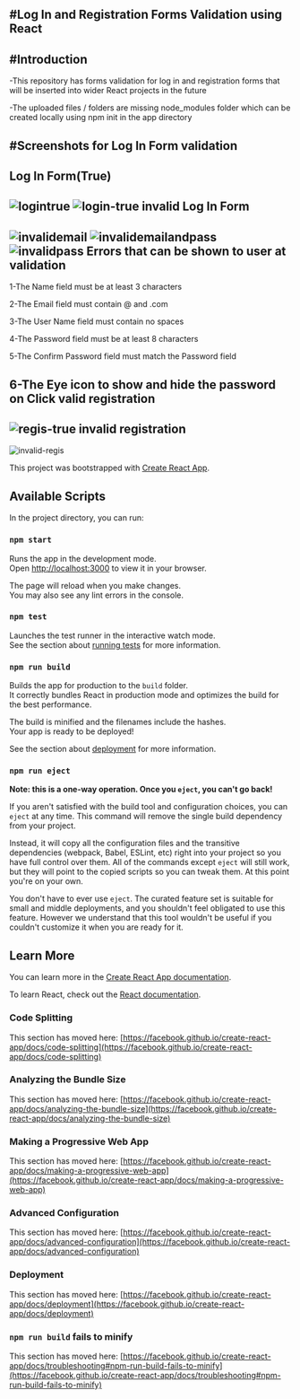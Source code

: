 #Log In and Registration Forms Validation using React
----------------------------------
#Introduction
-----------------------------
-This repository has forms validation for log in and registration forms that will be inserted into wider React projects in the future

-The uploaded files / folders are missing node_modules folder which can be created locally using npm init in the app directory

#Screenshots for Log In Form validation
---
Log In Form(True)
--------
![logintrue](https://user-images.githubusercontent.com/66526898/149831678-c2460c69-5a57-495e-bddf-fbf49fd5c925.png)
![login-true](https://user-images.githubusercontent.com/66526898/149831710-24e07258-53ad-4fef-b233-095da7b37ad0.png)
invalid Log In Form
--------
![invalidemail](https://user-images.githubusercontent.com/66526898/149831796-14cf52c1-914a-45d1-809e-15f55053e8ce.png)
![invalidemailandpass](https://user-images.githubusercontent.com/66526898/149831806-6580f7f7-9299-42b9-ac73-fd4a26f8faf4.png)
![invalidpass](https://user-images.githubusercontent.com/66526898/149831816-41c9183d-c3a4-41b8-89da-5b28bf6d2629.png)
Errors that can be shown to user at validation
--------
1-The Name field must be at least 3 characters

2-The Email field must contain @ and .com

3-The User Name field must contain no spaces

4-The Password field must be at least 8 characters

5-The Confirm Password field must match the Password field

6-The Eye icon to show and hide the password on Click
valid registration
-----
![regis-true](https://user-images.githubusercontent.com/66526898/149831843-5333039f-1511-4b21-a20d-e0b2794fb877.png)
invalid registration
-------
![invalid-regis](https://user-images.githubusercontent.com/66526898/149831875-8aa75fe6-1f95-4a9e-8569-14d771394cca.png)

This project was bootstrapped with [Create React App](https://github.com/facebook/create-react-app).

## Available Scripts

In the project directory, you can run:

### `npm start`

Runs the app in the development mode.\
Open [http://localhost:3000](http://localhost:3000) to view it in your browser.

The page will reload when you make changes.\
You may also see any lint errors in the console.

### `npm test`

Launches the test runner in the interactive watch mode.\
See the section about [running tests](https://facebook.github.io/create-react-app/docs/running-tests) for more information.

### `npm run build`

Builds the app for production to the `build` folder.\
It correctly bundles React in production mode and optimizes the build for the best performance.

The build is minified and the filenames include the hashes.\
Your app is ready to be deployed!

See the section about [deployment](https://facebook.github.io/create-react-app/docs/deployment) for more information.

### `npm run eject`

**Note: this is a one-way operation. Once you `eject`, you can't go back!**

If you aren't satisfied with the build tool and configuration choices, you can `eject` at any time. This command will remove the single build dependency from your project.

Instead, it will copy all the configuration files and the transitive dependencies (webpack, Babel, ESLint, etc) right into your project so you have full control over them. All of the commands except `eject` will still work, but they will point to the copied scripts so you can tweak them. At this point you're on your own.

You don't have to ever use `eject`. The curated feature set is suitable for small and middle deployments, and you shouldn't feel obligated to use this feature. However we understand that this tool wouldn't be useful if you couldn't customize it when you are ready for it.

## Learn More

You can learn more in the [Create React App documentation](https://facebook.github.io/create-react-app/docs/getting-started).

To learn React, check out the [React documentation](https://reactjs.org/).

### Code Splitting

This section has moved here: [https://facebook.github.io/create-react-app/docs/code-splitting](https://facebook.github.io/create-react-app/docs/code-splitting)

### Analyzing the Bundle Size

This section has moved here: [https://facebook.github.io/create-react-app/docs/analyzing-the-bundle-size](https://facebook.github.io/create-react-app/docs/analyzing-the-bundle-size)

### Making a Progressive Web App

This section has moved here: [https://facebook.github.io/create-react-app/docs/making-a-progressive-web-app](https://facebook.github.io/create-react-app/docs/making-a-progressive-web-app)

### Advanced Configuration

This section has moved here: [https://facebook.github.io/create-react-app/docs/advanced-configuration](https://facebook.github.io/create-react-app/docs/advanced-configuration)

### Deployment

This section has moved here: [https://facebook.github.io/create-react-app/docs/deployment](https://facebook.github.io/create-react-app/docs/deployment)

### `npm run build` fails to minify

This section has moved here: [https://facebook.github.io/create-react-app/docs/troubleshooting#npm-run-build-fails-to-minify](https://facebook.github.io/create-react-app/docs/troubleshooting#npm-run-build-fails-to-minify)
